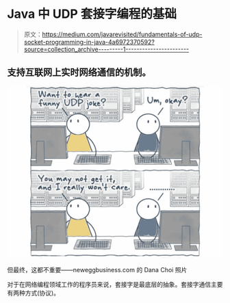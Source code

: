 # Java 中 UDP 套接字编程的基础

> 原文：<https://medium.com/javarevisited/fundamentals-of-udp-socket-programming-in-java-4a6972370592?source=collection_archive---------1----------------------->

## 支持互联网上实时网络通信的机制。

![](img/097932d1167701fc720cad5eff7a2c84.png)

但最终，这都不重要——neweggbusiness.com 的 Dana Choi 照片

对于在网络编程领域工作的程序员来说，套接字是最底层的抽象。套接字通信主要有两种方式(协议)。